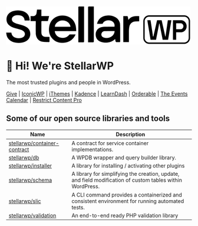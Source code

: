 ![StellarWP](https://github.com/stellarwp/.github/blob/main/images/stellarwp-logo.png)

# :wave: Hi! We're StellarWP

The most trusted plugins and people in WordPress.

[Give](https://givewp.com) | [IconicWP](https://iconicwp.com) | [iThemes](https://ithemes.com) | [Kadence](https://kadencewp.com) | [LearnDash](https://learndash.com) | [Orderable](https://orderable.com) | [The Events Calendar](https://theeventscalendar.com) | [Restrict Content Pro](https://restrictcontentpro.com)

## Some of our open source libraries and tools

| Name                                                                            | Description                                                                                               |
|---------------------------------------------------------------------------------|-----------------------------------------------------------------------------------------------------------|
| [stellarwp/container-contract](https://github.com/stellarwp/container-contract) | A contract for service container implementations.                                                         |
| [stellarwp/db](https://github.com/stellarwp/db) | A WPDB wrapper and query builder library.                                                                 |
| [stellarwp/installer](https://github.com/stellarwp/installer) | A library for installing / activating other plugins                                                       |
| [stellarwp/schema](https://github.com/stellarwp/schema) | A library for simplifying the creation, update, and field modification of custom tables within WordPress. |
| [stellarwp/slic](https://github.com/stellarwp/slic) | A CLI command provides a containerized and consistent environment for running automated tests.            |
| [stellarwp/validation](https://github.com/stellarwp/validation) | An end-to-end ready PHP validation library                                                                |
